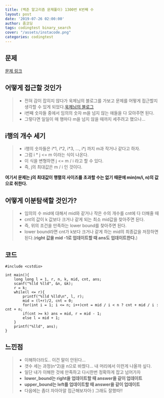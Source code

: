 ```yaml
---
title: (백준 알고리즘 문제풀이) 1300번 K번째 수
layout: post
date: '2019-07-26 02:00:00'
author: 줌코딩
tags: codingtest binary_search
cover: "/assets/instacode.png"
categories: codingtest
---
```


## 문제

[문제 링크](https://www.acmicpc.net/problem/1300)

## 어떻게 접근할 것인가

>* 전혀 감이 잡히지 않다가 욱제님의 블로그를 가보고 문제를 어떻게 접근할지 생각할 수 있게 되었다.[욱제님의 블로그](http://wookje.dance/2017/02/20/boj-1300-K%EB%B2%88%EC%A7%B8-%EC%88%98/)
>* i번째 숫자들 중에서 임의의 숫자 m을 넘지 않는 애들을 다 모아주면 된다.
>* 그렇다면 일일이 매 행마다 m을 넘지 않을 때까지 세주려고 했으나...

## i행의 개수 세기

>* i행의 숫자들은 i\*1, i\*2, i\*3, ..., i\*j 까지 m과 작거나 같다고 하자.
>* 그럼 i * j <= m 이라는 식이 나온다.
>* 이 식을 변형하면 j <= m / i 라고 할 수 있다.
>* 즉, j의 최대값은 m / i 인 것이다.

**여기서 문제는 j의 최대값이 행렬의 사이즈를 초과할 수는 없기 때문에 min(m/i, n)의 값으로 취한다.**

## 어떻게 이분탐색할 것인가?

>* 임의의 수 mid에 대해서 mid와 같거나 작은 수의 개수를 cnt에 다 더해줄 때
>* cnt의 값이 k 값보다 크거나 같게 되는 최소 mid값을 찾아주면 된다.
>* 즉, 위의 조건을 만족하는 lower bound를 찾아주면 된다.
>* lower bound라면 cnt가 k보다 크거나 같게 하는 mid의 최종값을 저장하면 된다.(**right 값을 mid -1로 업데이트할 때 ans도 업데이트한다.**)

## 코드

    #include <cstdio>

    int main(){
        long long l = 1, r, n, k, mid, cnt, ans;
        scanf("%lld %lld", &n, &k);
        r = k;
        while(l <= r){
            printf("%lld %lld\n", l, r);
            mid = (l+r)/2, cnt = 0;
            for(int i = 1; i <= n; i++)cnt = mid / i < n ? cnt + mid / i : cnt + n;
            if(cnt >= k) ans = mid, r = mid - 1;
            else l = mid + 1;   
        }
        printf("%lld", ans);
    }

## 느낀점

>* 이해하더라도.. 이건 말이 안된다...
>* 갯수 세는 과정(n^2)을 n으로 바꿨다... 내 머리에서 이런게 나올까 싶다.
>* 일단 내가 이해한 것에 만족하고 다시한번 정확하게 잡고 넘어가자
>* **lower_bound는 right을 업데이트할 때 answer을 같이 업데이트**
>* **upper_bound는 left를 업데이트할 때 answer을 같이 업데이트**
>* 다음에는 좀더 자아아알 접근해보자아:) 그래도 잘했따!!
